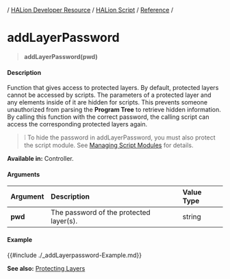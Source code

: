 / [HALion Developer Resource](../../HALion-Developer-Resource.md) / [HALion Script](./HALion-Script.md) / [Reference](./Reference.md) /

# addLayerPassword

>**addLayerPassword(pwd)**

#### Description

Function that gives access to protected layers. By default, protected layers cannot be accessed by scripts. The parameters of a protected layer and any elements inside of it are hidden for scripts. This prevents someone unauthorized from parsing the **Program Tree** to retrieve hidden information. By calling this function with the correct password, the calling script can access the corresponding protected layers again.

>&#10069; To hide the password in addLayerPassword, you must also protect the script module. See [Managing Script Modules](./Managing-Script-Modules.md) for details.

**Available in:** Controller.

#### Arguments

|Argument|Description|Value Type|
|:-|:-|:-|
|**pwd**|The password of the protected layer(s).|string|

#### Example

{{#include ./_addLayerpassword-Example.md}}

**See also:** [Protecting Layers](./Protecting-Layers.md)
